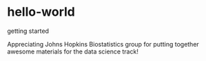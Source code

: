 # hello-world
getting started

Appreciating Johns Hopkins Biostatistics group for putting together awesome materials for the data science track!
